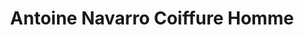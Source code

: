 ---
title: "Antoine Navarro Coiffure Homme"
url: /castelnau-le-lez/antoine-navarro-coiffure-homme/
shop: coiffeur
---